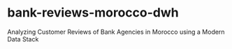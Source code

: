 # bank-reviews-morocco-dwh
Analyzing Customer Reviews of Bank Agencies in Morocco using a Modern Data Stack
